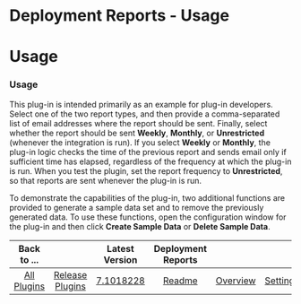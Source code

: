 
Deployment Reports - Usage
==========================

# Usage



### Usage




 


This plug-in is intended primarily as an example for plug-in developers. Select one of the two report
 types, and then provide a comma-separated list of email addresses where the report should be sent. Finally, select 
whether the report should be sent **Weekly**, **Monthly**, or **Unrestricted** (whenever the integration is run). If you
 select **Weekly** or **Monthly**, the plug-in logic checks the time of the previous report and sends email only if 
sufficient time has elapsed, regardless of the frequency at which the plug-in is run. When you test the plugin, set the 
report frequency to **Unrestricted**, so that reports are sent whenever the plug-in is run.


To demonstrate the 
capabilities of the plug-in, two additional functions are provided to generate a sample data set and to remove the 
previously generated data. To use these functions, open the configuration window for the plug-in and then click **Create
 Sample Data** or **Delete Sample Data**.




|Back to ...||Latest Version|Deployment Reports ||||
| :---: | :---: | :---: | :---: | :---: | :---: | :---: |
|[All Plugins](../../index.md)|[Release Plugins](../README.md)|[7.1018228](https://raw.githubusercontent.com/UrbanCode/IBM-UCR-PLUGINS/main/files/DeployReport/ucr-plugin-deployment-reports-7.1018228.zip)|[Readme](README.md)|[Overview](overview.md)|[Settings](settings.md)|[Downloads](downloads.md)|
